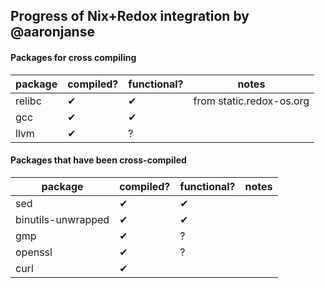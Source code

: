## Progress of Nix+Redox integration by @aaronjanse

#### Packages for cross compiling

| package | compiled? | functional? | notes |
|---|---|---|--|
| relibc | ✔ | ✔ | from static.redox-os.org
| gcc | ✔ | ✔ |
| llvm | ✔ | ?

#### Packages that have been cross-compiled

| package | compiled? | functional? | notes |
|---|---|---|--|
| sed | ✔ | ✔ |
| binutils-unwrapped | ✔ | ✔ |
| gmp | ✔ | ? |
| openssl | ✔ | ? |
| curl | ✔ |  |
